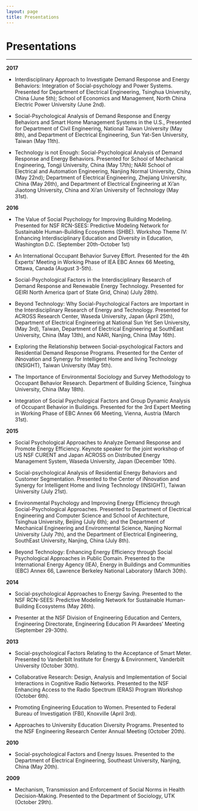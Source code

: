 ```yaml
---
layout: page
title: Presentations
---
```

# Presentations #
<hr>

**2017**

+ Interdisciplinary Approach to Investigate Demand Response and Energy Behaviors: Integration of Social-psychology and Power Systems. Presented for Department of Electrical Engineering, Tsinghua University, China (June 5th); School of Economics and Management, North China Electric Power University (June 2nd).

+ Social-Psychological Analysis of Demand Response and Energy Behaviors and Smart Home Management Systems in the U.S., Presented for Department of Civil Engineering, National Taiwan University (May 8th), and Department of Electrical Engineering, Sun Yat-Sen University, Taiwan (May 11th).

+ Technology is not Enough: Social-Psychological Analysis of Demand Response and Energy Behaviors. Presented for School of Mechanical Engineering, Tongji University, China (May 17th); NARI School of Electrical and Automation Engineering, Nanjing Normal University, China (May 22nd); Department of Electrical Engineering, Zhejiang University, China (May 26th), and Department of Electrical Engineering at Xi’an Jiaotong University, China and Xi’an University of Technology (May 31st).

**2016**

+ The Value of Social Psychology for Improving Building Modeling. Presented for NSF RCN-SEES: Predictive Modeling Network for Sustainable Human-Building Ecosystems (SHBE). Workshop Theme IV: Enhancing Interdisciplinary Education and Diversity in Education, Washington D.C. (September 20th-October 1st)

+ An International Occupant Behavior Survey Effort. Presented for the 4th Experts’ Meeting in Working Phase of IEA EBC Annex 66 Meeting, Ottawa, Canada (August 3-5th).

+ Social-Psychological Factors in the Interdisciplinary Research of Demand Response and Renewable Energy Technology. Presented for GEIRI North America (part of State Grid, China) (July 28th).

+ Beyond Technology: Why Social-Psychological Factors are Important in the Interdisciplinary Research of Energy and Technology. Presented for ACROSS Research Center, Waseda University, Japan (April 25th), Department of Electrical Engineering at National Sun Yet Sen University, (May 3rd), Taiwan, Department of Electrical Engineering at SouthEast University, China (May 13th), and NARI, Nanjing, China (May 16th).

+ Exploring the Relationship between Social-psychological Factors and Residential Demand Response Programs. Presented for the Center of iNnovation and Synergy for Intelligent Home and living Technology (INSIGHT), Taiwan University (May 5th).

+ The Importance of Environmental Sociology and Survey Methodology to Occupant Behavior Research. Department of Building Science, Tsinghua University, China (May 18th).

+ Integration of Social Psychological Factors and Group Dynamic Analysis of Occupant Behavior in Buildings. Presented for the 3rd Expert Meeting in Working Phase of EBC Annex 66 Meeting, Vienna, Austria (March 31st).

**2015**

+ Social Psychological Approaches to Analyze Demand Response and Promote Energy Efficiency. Keynote speaker for the joint workshop of US NSF CURENT and Japan ACROSS on Distributed Energy Management System, Waseda University, Japan  (December 10th).

+ Social-psychological Analysis of Residential Energy Behaviors and Customer Segmentation. Presented to the Center of iNnovation and Synergy for Intelligent Home and living Technology (INSIGHT), Taiwan University  (July 21st).

+ Environmental Psychology and Improving Energy Efficiency through Social-Psychological Approaches. Presented to Department of Electrical Engineering and Computer Science and School of Architecture, Tsinghua University, Beijing (July 6th); and the Department of Mechanical Engineering and Environmental Science, Nanjing Normal University (July 7th), and the Department of Electrical Engineering, SouthEast University, Nanjing, China (July 8th).  


+ Beyond Technology: Enhancing Energy Efficiency through Social Psychological Approaches in Public Domain. Presented to the International Energy Agency (IEA), Energy in Buildings and Communities (EBC) Annex 66, Lawrence Berkeley National Laboratory (March 30th).

**2014**

+ Social-psychological Approaches to Energy Saving. Presented to the NSF RCN-SEES: Predictive Modeling Network for Sustainable Human-Building Ecosystems (May 26th).

+ Presenter at the NSF Division of Engineering Education and Centers, Engineering Directorate, Engineering Education PI Awardees’ Meeting (September 29-30th).

**2013**

+ Social-psychological Factors Relating to the Acceptance of Smart Meter. Presented to Vanderbilt Institute for Energy & Environment, Vanderbilt University (October 30th).

+ Collaborative Research: Design, Analysis and Implementation of Social Interactions in Cognitive Radio Networks. Presented to the NSF Enhancing Access to the Radio Spectrum (ERAS) Program Workshop (October 6th).

+ Promoting Engineering Education to Women. Presented to Federal Bureau of Investigation (FBI), Knoxville (April 3rd).

+ Approaches to University Education Diversity Programs. Presented to the NSF Engineering Research Center Annual Meeting (October 20th).

**2010**

+ Social-psychological Factors and Energy Issues. Presented to the Department of Electrical Engineering, Southeast University, Nanjing, China (May 20th).

**2009**

+ Mechanism, Transmission and Enforcement of Social Norms in Health Decision-Making. Presented to the Department of Sociology, UTK (October 29th).
